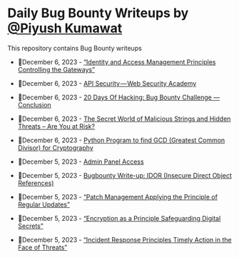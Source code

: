 # Daily Bug Bounty Writeups by [@Piyush Kumawat](https://twitter.com/piyush_supiy) 
This repository contains Bug Bounty writeups

<!-- BLOG-POST-LIST:START -->
 - 💯December 6, 2023 - [“Identity and Access Management Principles Controlling the Gateways”](https://medium.com/@Land2Cyber/identity-and-access-management-principles-controlling-the-gateways-8b15497dedc2?source=rss------bug_bounty-5) 

 - 💯December 6, 2023 - [API Security — Web Security Academy](https://mrshan.medium.com/api-security-web-security-academy-3578589fc3fa?source=rss------bug_bounty-5) 

 - 💯December 6, 2023 - [20 Days Of Hacking: Bug Bounty Challenge —Conclusion](https://wallotry.medium.com/20-days-of-hacking-bug-bounty-challenge-conclusion-0ac57a737883?source=rss------bug_bounty-5) 

 - 💯December 6, 2023 - [The Secret World of Malicious Strings and Hidden Threats – Are You at Risk?](https://medium.com/@paritoshblogs/the-secret-world-of-malicious-strings-and-hidden-threats-are-you-at-risk-cb25535d4718?source=rss------bug_bounty-5) 

 - 💯December 6, 2023 - [Python Program to find GCD &lpar;Greatest Common Divisor&rpar; for Cryptography](https://rajput623929.medium.com/python-program-to-find-gcd-greatest-common-divisor-for-cryptography-816075bba2fa?source=rss------bug_bounty-5) 

 - 💯December 5, 2023 - [Admin Panel Access](https://medium.com/@omdubey170/admin-panel-access-5dd2fd4938a0?source=rss------bug_bounty-5) 

 - 💯December 5, 2023 - [Bugbounty Write-up: IDOR &lpar;Insecure Direct Object References&rpar;](https://medium.com/@spydernox/bugbounty-write-up-idor-insecure-direct-object-references-b1cd15ae5e3b?source=rss------bug_bounty-5) 

 - 💯December 5, 2023 - [“Patch Management Applying the Principle of Regular Updates”](https://medium.com/@Land2Cyber/patch-management-applying-the-principle-of-regular-updates-98e4497001f9?source=rss------bug_bounty-5) 

 - 💯December 5, 2023 - [“Encryption as a Principle Safeguarding Digital Secrets”](https://medium.com/@Land2Cyber/encryption-as-a-principle-safeguarding-digital-secrets-f2824a39b55b?source=rss------bug_bounty-5) 

 - 💯December 5, 2023 - [“Incident Response Principles Timely Action in the Face of Threats”](https://medium.com/@Land2Cyber/incident-response-principles-timely-action-in-the-face-of-threats-7be35aee9d61?source=rss------bug_bounty-5) 
<!-- BLOG-POST-LIST:END -->

